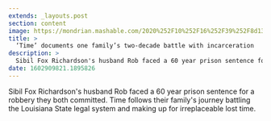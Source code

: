 ```yaml
--- 
extends: _layouts.post 
section: content 
image: https://mondrian.mashable.com/2020%252F10%252F16%252F39%252F8d136589a0264fb6966ce0ac2f53899d.bab11.png%252F1200x630.png?signature=RqD_ktA571ncWbE4aj_Ee-XxR-M= 
title: > 
  ‘Time’ documents one family’s two-decade battle with incarceration 
description: > 
  Sibil Fox Richardson's husband Rob faced a 60 year prison sentence for a robbery they both committed.Time follows their family's journey battling the Louisiana State legal system and making up for irreplaceable lost time. 
date: 1602909821.1895826 
--- 
```

Sibil Fox Richardson's husband Rob faced a 60 year prison sentence for a robbery they both committed. Time follows their family's journey battling the Louisiana State legal system and making up for irreplaceable lost time.